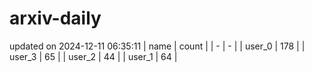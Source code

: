 # arxiv-daily
updated on 2024-12-11 06:35:11
| name | count |
| - | - |
| user_0 | 178 |
| user_3 | 65 |
| user_2 | 44 |
| user_1 | 64 |
